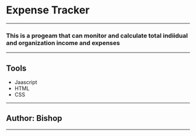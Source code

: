 # Expense Tracker
---
### This is a progeam that can monitor and calculate total indiidual and organization income and expenses 
---
## Tools 
* Jaascript
* HTML
* CSS
---
## Author: Bishop 
---
